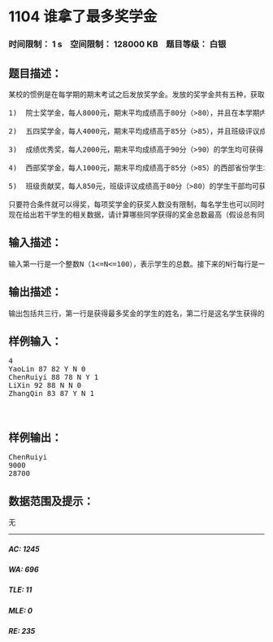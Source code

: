 # 1104 谁拿了最多奖学金   
### 时间限制： 1 s&nbsp;&nbsp;&nbsp;&nbsp;空间限制： 128000 KB&nbsp;&nbsp;&nbsp;&nbsp;题目等级： 白银  
## 题目描述：  

<pre>
某校的惯例是在每学期的期末考试之后发放奖学金。发放的奖学金共有五种，获取的条件各自不同：  
  
1)  院士奖学金，每人8000元，期末平均成绩高于80分（>80），并且在本学期内发表1篇或1篇以上论文的学生均可获得；  
  
2)  五四奖学金，每人4000元，期末平均成绩高于85分（>85），并且班级评议成绩高于80分（>80）的学生均可获得；  
  
3)  成绩优秀奖，每人2000元，期末平均成绩高于90分（>90）的学生均可获得；  
  
4)  西部奖学金，每人1000元，期末平均成绩高于85分（>85）的西部省份学生均可获得；  
  
5)  班级贡献奖，每人850元，班级评议成绩高于80分（>80）的学生干部均可获得；  
  
只要符合条件就可以得奖，每项奖学金的获奖人数没有限制，每名学生也可以同时获得多项奖学金。例如姚林的期末平均成绩是87分，班级评议成绩82分，同时他还是一位学生干部，那么他可以同时获得五四奖学金和班级贡献奖，奖金总数是4850元。  
现在给出若干学生的相关数据，请计算哪些同学获得的奖金总数最高（假设总有同学能满足获得奖学金的条件）。
</pre>
  
  
## 输入描述：  

<pre>
输入第一行是一个整数N（1<=N<=100），表示学生的总数。接下来的N行每行是一位学生的数据，从左向右依次是姓名，期末平均成绩，班级评议成绩，是否是学生干部，是否是西部省份学生，以及发表的论文数。姓名是由大小写英文字母组成的长度不超过20的字符串（不含空格）；期末平均成绩和班级评议成绩都是0到100之间的整数（包括0和100）；是否是学生干部和是否是西部省份学生分别用一个字符表示，Y表示是，N表示不是；发表的论文数是0到10的整数（包括0和10）。每两个相邻数据项之间用一个空格分隔。
</pre>
  
  
## 输出描述：  

<pre>
输出包括共三行，第一行是获得最多奖金的学生的姓名，第二行是这名学生获得的奖金总数。如果有两位或两位以上的学生获得的奖金最多，输出他们之中在输入文件中出现最早的学生的姓名。第三行是这N个学生获得的奖学金的总数。
</pre>
  
  
## 样例输入：  

<pre>
4  
YaoLin 87 82 Y N 0  
ChenRuiyi 88 78 N Y 1  
LiXin 92 88 N N 0  
ZhangQin 83 87 Y N 1  
  

</pre>
  
  
## 样例输出：  

<pre>
ChenRuiyi  
9000  
28700
</pre>
  
  
## 数据范围及提示：  

<pre>
无
</pre>
  
  
***  

##### AC: 1245  
##### WA: 696  
##### TLE: 11  
##### MLE: 0  
##### RE: 235  
